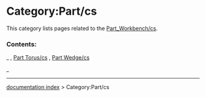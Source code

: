 # Category:Part/cs
This category lists pages related to the [Part\_Workbench/cs](Part_Workbench/cs.md).

### Contents:

_ , [Part Torus/cs](Part_Torus/cs.md) , [Part Wedge/cs](Part_Wedge/cs.md)

_

---
[documentation index](../README.md) > Category:Part/cs
